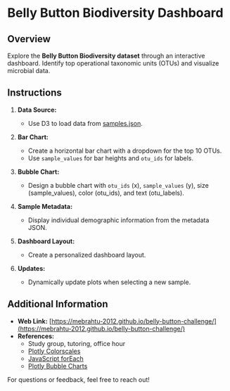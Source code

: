 # Belly Button Biodiversity Dashboard

## Overview

Explore the **Belly Button Biodiversity dataset** through an interactive dashboard. Identify top operational taxonomic units (OTUs) and visualize microbial data.

## Instructions

1. **Data Source:**
   - Use D3 to load data from [samples.json](https://2u-data-curriculum-team.s3.amazonaws.com/dataviz-classroom/v1.1/14-Interactive-Web-Visualizations/02-Homework/samples.json).

2. **Bar Chart:**
   - Create a horizontal bar chart with a dropdown for the top 10 OTUs.
   - Use `sample_values` for bar heights and `otu_ids` for labels.

3. **Bubble Chart:**
   - Design a bubble chart with `otu_ids` (x), `sample_values` (y), size (sample_values), color (otu_ids), and text (otu_labels).

4. **Sample Metadata:**
   - Display individual demographic information from the metadata JSON.

5. **Dashboard Layout:**
   - Create a personalized dashboard layout.

6. **Updates:**
   - Dynamically update plots when selecting a new sample.

## Additional Information

- **Web Link:** [https://mebrahtu-2012.github.io/belly-button-challenge/](https://mebrahtu-2012.github.io/belly-button-challenge/)
- **References:**
  - Study group, tutoring, office hour
  - [Plotly Colorscales](https://plotly.com/javascript/colorscales/)
  - [JavaScript forEach](https://www.freecodecamp.org/news/javascript-foreach-js-array-for-each-example/)
  - [Plotly Bubble Charts](https://plotly.com/javascript/bubble-charts/)

For questions or feedback, feel free to reach out!


